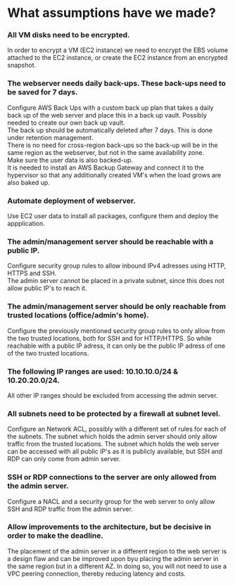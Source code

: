 # What assumptions have we made?
### **All VM disks need to be encrypted.**
In order to encrypt a VM (EC2 instance) we need to encrypt the EBS volume attached to the EC2 instance, or create the EC2 instance from an encrypted snapshot.
### **The webserver needs daily back-ups. These back-ups need to be saved for 7 days.**
Configure AWS Back Ups with a custom back up plan that takes a daily back up of the web server and place this in a back up vault. Possibly needed to create our own back up vault.  
The back up should be automatically deleted after 7 days. This is done under retention management.  
There is no need for cross-region back-ups so the back-up will be in the same region as the webserver, but not in the same availability zone.  
Make sure the user data is also backed-up.  
It is needed to install an AWS Backup Gateway and connect it to the hypervisor so that any additionally created VM's when the load grows are also baked up.
### **Automate deployment of webserver.**
Use EC2 user data to install all packages, configure them and deploy the appplication.
### **The admin/management server should be reachable with a public IP.**
Configure security group rules to allow inbound IPv4 adresses using HTTP, HTTPS and SSH.  
The admin server cannot be placed in a private subnet, since this does not allow public IP's to reach it.
### **The admin/management server should be only reachable from trusted locations (office/admin's home).**
Configure the previously mentioned security group rules to only allow from the two trusted locations, both for SSH and for HTTP/HTTPS. So while reachable with a public IP adress, it can only be the public IP adress of one of the two trusted locations.
### **The following IP ranges are used: 10.10.10.0/24 & 10.20.20.0/24.**
All other IP ranges should be excluded from accessing the admin server.
### **All subnets need to be protected by a firewall at subnet level.**
Configure an Network ACL, possibly with a different set of rules for each of the subnets. The subnet which holds the admin server should only allow traffic from the trusted locations. The subnet which holds the web server can be accessed with all public IP's as it is publicly available, but SSH and RDP can only come from admin server.
### **SSH or RDP connections to the server are only allowed from the admin server.**
Configure a NACL and a security group for the web server to only allow SSH and RDP traffic from the admin server.
### **Allow improvements to the architecture, but be decisive in order to make the deadline.**
The placement of the admin server in a different region to the web server is a design flaw and can be improved upon byu placing the admin server in the same region but in a different AZ. In doing so, you will not need to use a VPC peering connection, thereby reducing latency and costs. 